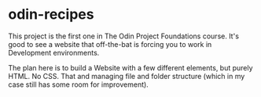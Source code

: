 # odin-recipes

This project is the first one in The Odin Project Foundations course.
It's good to see a website that off-the-bat is forcing you to work in Development environments.

The plan here is to build a Website with a few different elements, but purely HTML. No CSS. That and managing file and folder structure (which in my case still has some room for improvement).

